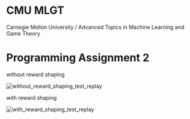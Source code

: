 # CMU MLGT
Carnegie Mellon University / Advanced Topics in Machine Learning and Game Theory

# Programming Assignment 2
without reward shaping

![without_reward_shaping_test_replay](https://user-images.githubusercontent.com/106564466/221804520-9f21c7a3-2e2b-44f4-aedc-1700181eceb0.gif)

with reward shaping

![with_reward_shaping_test_replay](https://user-images.githubusercontent.com/106564466/221804539-6340f38a-5c6f-409a-b10d-e0606f0b5ef8.gif)
